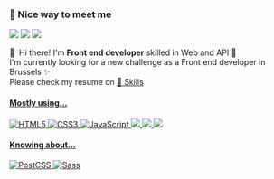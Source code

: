 ### 🤞 Nice way to meet me
<p>
  <a href="https://blog.cowkite.com/" target="_blank"><img src="https://img.shields.io/badge/Tech_Blog-DD0B78?style=flat-square&logo=Notion&logoColor=white"/></a>  <a href="https://www.linkedin.com/in/deokminlee92/" target="_blank"><img src="https://img.shields.io/badge/Deokmin-0A66C2?style=flat-square&logo=Linkedin&logoColor=white"/></a>  <a href="mailto:deokmin.lee92@gmail.com" target="_blank"><img src="https://img.shields.io/badge/deokmin.lee92@gmail.com-EA4335?style=flat-square&logo=Gmail&logoColor=white"/></a>
</p>

<p>
  👋&nbsp; Hi there! I'm <b>Front end developer</b> skilled in Web and API 🚀<br/>
  I'm currently looking for a new challenge as a Front end developer in Brussels ✨ <br/>
  Please check my resume on <a href="deokminlee92.github.io/resume/><br/>
</p>


### 💪 Skills
#### Mostly using...
<p>
  <img src="https://img.shields.io/badge/HTML5-E34F26?style=flat-square&logo=HTML5&logoColor=white" alt="HTML5"/> <img src="https://img.shields.io/badge/CSS3-1572B6?style=flat-square&logo=CSS3&logoColor=white" alt="CSS3"/> <img src="https://img.shields.io/badge/JavaScript-F7DF1E?style=flat-square&logo=JavaScript&logoColor=black" alt="JavaScript"/> <img src="https://img.shields.io/badge/React-61DAFB?style=flat-square&logo=React&logoColor=black"/> <img src="https://img.shields.io/badge/mongoDB-47A248?style=flat-square&logo=MongoDB&logoColor=white"> <img src="https://img.shields.io/badge/Git-F05032?style=flat-square&logo=git&logoColor=white">
</p>

#### Knowing about...
<p>
<img src="https://img.shields.io/badge/PostCSS-DD3A0A?style=flat-square&logo=PostCSS&logoColor=white" alt="PostCSS"/> <img src="https://img.shields.io/badge/Sass-CC6699?style=flat-square&logo=Sass&logoColor=white" alt="Sass"/> 
</p>



